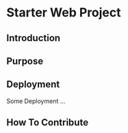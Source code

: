 # Starter Web Project

## Introduction

## Purpose

## Deployment

Some Deployment ...

## How To Contribute





